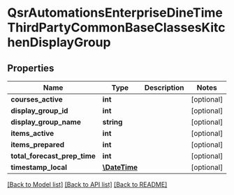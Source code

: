# QsrAutomationsEnterpriseDineTimeThirdPartyCommonBaseClassesKitchenDisplayGroup

## Properties
Name | Type | Description | Notes
------------ | ------------- | ------------- | -------------
**courses_active** | **int** |  | [optional] 
**display_group_id** | **int** |  | [optional] 
**display_group_name** | **string** |  | [optional] 
**items_active** | **int** |  | [optional] 
**items_prepared** | **int** |  | [optional] 
**total_forecast_prep_time** | **int** |  | [optional] 
**timestamp_local** | [**\DateTime**](\DateTime.md) |  | [optional] 

[[Back to Model list]](../README.md#documentation-for-models) [[Back to API list]](../README.md#documentation-for-api-endpoints) [[Back to README]](../README.md)


